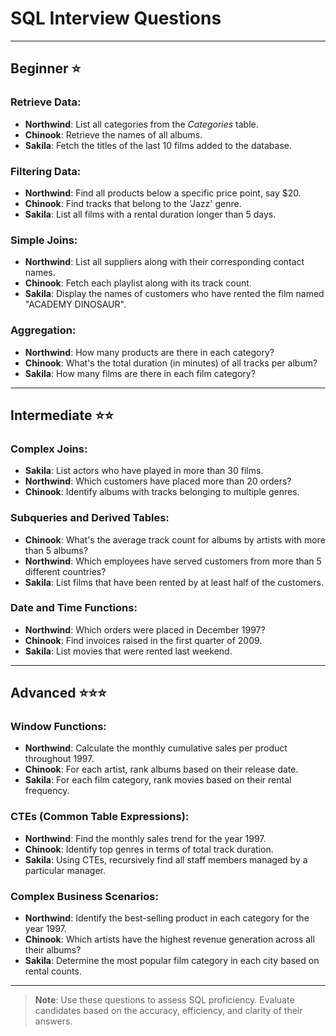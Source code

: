 # SQL Interview Questions

---

## Beginner ⭐

### Retrieve Data:
- **Northwind**: List all categories from the _Categories_ table.
- **Chinook**: Retrieve the names of all albums.
- **Sakila**: Fetch the titles of the last 10 films added to the database.

### Filtering Data:
- **Northwind**: Find all products below a specific price point, say $20.
- **Chinook**: Find tracks that belong to the 'Jazz' genre.
- **Sakila**: List all films with a rental duration longer than 5 days.

### Simple Joins:
- **Northwind**: List all suppliers along with their corresponding contact names.
- **Chinook**: Fetch each playlist along with its track count.
- **Sakila**: Display the names of customers who have rented the film named "ACADEMY DINOSAUR".

### Aggregation:
- **Northwind**: How many products are there in each category?
- **Chinook**: What's the total duration (in minutes) of all tracks per album?
- **Sakila**: How many films are there in each film category?

---

## Intermediate ⭐⭐

### Complex Joins:
- **Sakila**: List actors who have played in more than 30 films.
- **Northwind**: Which customers have placed more than 20 orders?
- **Chinook**: Identify albums with tracks belonging to multiple genres.

### Subqueries and Derived Tables:
- **Chinook**: What's the average track count for albums by artists with more than 5 albums?
- **Northwind**: Which employees have served customers from more than 5 different countries?
- **Sakila**: List films that have been rented by at least half of the customers.

### Date and Time Functions:
- **Northwind**: Which orders were placed in December 1997?
- **Chinook**: Find invoices raised in the first quarter of 2009.
- **Sakila**: List movies that were rented last weekend.

---

## Advanced ⭐⭐⭐

### Window Functions:
- **Northwind**: Calculate the monthly cumulative sales per product throughout 1997.
- **Chinook**: For each artist, rank albums based on their release date.
- **Sakila**: For each film category, rank movies based on their rental frequency.

### CTEs (Common Table Expressions):
- **Northwind**: Find the monthly sales trend for the year 1997.
- **Chinook**: Identify top genres in terms of total track duration.
- **Sakila**: Using CTEs, recursively find all staff members managed by a particular manager.

### Complex Business Scenarios:
- **Northwind**: Identify the best-selling product in each category for the year 1997.
- **Chinook**: Which artists have the highest revenue generation across all their albums?
- **Sakila**: Determine the most popular film category in each city based on rental counts.

---

> **Note**: Use these questions to assess SQL proficiency. Evaluate candidates based on the accuracy, efficiency, and clarity of their answers.
